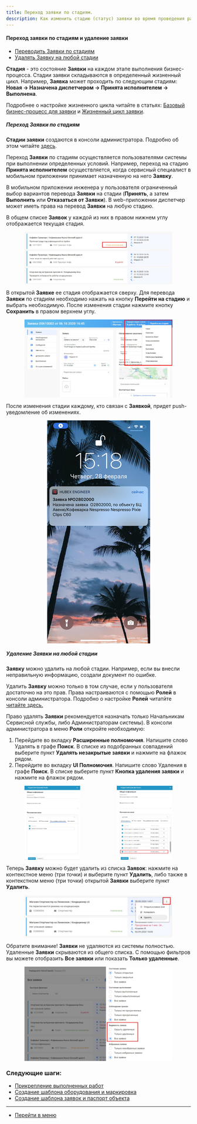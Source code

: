 ```yaml
---
title: Переход заявки по стадиям.
description: Как изменить стадию (статус) заявки во время проведения работ по заявке в системе HubEx?
---
```


<!-- Yandex.Metrika counter -->
<script type="text/javascript">
    (function (m, e, t, r, i, k, a) {
        m[i] = m[i] || function () {
            (m[i].a = m[i].a || []).push(arguments)
        };
        m[i].l = 1 * new Date();
        k = e.createElement(t), a = e.getElementsByTagName(t)[0], k.async = 1, k.src = r, a.parentNode.insertBefore(k, a)
    })
    (window, document, "script", "https://mc.yandex.ru/metrika/tag.js", "ym");
    ym('{{ site.yandex_metric }}', "init", {
        id: '{{ site.yandex_metric }}',
        clickmap: true,
        trackLinks: true,
        accurateTrackBounce: true,
        webvisor: true
    });
</script>
<noscript>
    <div><img src="https://mc.yandex.ru/watch/'{{ site.yandex_metric }}'" style="position:absolute; left:-9999px;"
              alt=""/></div>
</noscript>
<!-- /Yandex.Metrika counter -->

#### Переход заявки по стадиям и удаление заявки
<html>
<meta charset="utf-8">
<title>Быстрый переход внутри документа</title>
<ul>
    <li><a href="#changingstatus">Переводить Заявки по стадиям</a></li>
    <li><a href="#deletetick">Удалять Заявку на любой стадии</a></li>
</ul>
</html>
<p><strong>Стадия</strong> - это состояние <strong>Заявки</strong> на каждом этапе выполнения бизнес-процесса. Стадии заявки складываются в определенный
    жизненный цикл. Например, <strong>Заявка</strong> может проходить по следующим стадиям: <strong>Новая → Назначена диспетчером → Принята
    исполнителем → Выполнена</strong>. </p>
<p>Подробнее о настройке жизненного цикла читайте в статьях: <a
        href="https://wiki.hubex.ru/docs/FAQ/RU/admin/BusinessProcess.html">Базовый бизнес-процесс для заявки</a> и <a
        href="https://wiki.hubex.ru/docs/FAQ/RU/admin/TicketLifeCycle.html">Жизненный цикл заявки</a>.</p>

<h5 id="changingstatus">Переход Заявки по стадиям</h5>
<p><strong>Стадии заявки</strong> создаются в консоли администратора. Подробно об этом читайте <a
        href="https://wiki.hubex.ru/docs/FAQ/RU/admin/StageType.html">здесь</a>.</p>
<p>Переход <strong>Заявки</strong> по стадиям осуществляется пользователями системы при выполнении определенных условий. Например,
    переход на стадию <strong>Принята исполнителем</strong> осуществляется, когда сервисный специалист в мобильном приложении принимает
    назначенную на него <strong>Заявку</strong>.</p>
<p>В мобильном приложении инженера у пользователя ограниченный выбор вариантов перевода <strong>Заявки</strong> на стадии (<strong>Принять</strong>, а
    затем <strong>Выполнить</strong> или <strong>Отказаться от Заявки</strong>). В
    web-приложении диспетчер может иметь права на перевод <strong>Заявки</strong> на любую стадию.</p>
<p>В общем списке <strong>Заявок</strong> у каждой из них в правом нижнем углу отображается текущая стадия.</p>

<div>
    <img style="margin: 0 auto; display: block; max-width: 80%;"
         src="/attachments/images/FAQ/USER/ChangingStatus/TicketsList.jpg"/>
</div>

<p>В открытой <strong>Заявке</strong> ее стадия отображается сверху. Для перевода <strong>Заявки</strong> по стадиям необходимо нажать на кнопку <strong>Перейти
    на стадию</strong> и выбрать необходимую. После изменения стадии нажмите кнопку <strong>Сохранить</strong> в правом верхнем углу.</p>

<div>
    <img style="margin: 0 auto; display: block; max-width: 80%;"
         src="/attachments/images/FAQ/USER/ChangingStatus/Status.jpg"/>
</div>

<p>После изменения стадии каждому, кто связан с <strong>Заявкой</strong>, придет push-уведомление об изменениях.</p>

<div>
    <img style="margin: 0 auto; display: block; max-width: 100%;"
         src="/attachments/images/FAQ/USER/ChangingStatus/stat3.jpg"/>
</div>


<h5 id="deletetick">Удаление Заявки на любой стадии</h5>

<p><strong>Заявку</strong> можно удалить на любой стадии. Например, если вы внесли неправильную информацию, создали документ по
    ошибке. </p>
<p>Удалить <strong>Заявку</strong> можно только в том случае, если у пользователя достаточно на это прав. Права настраиваются с помощью
    <strong>Ролей</strong> в консоли администратора. Подробно о настройке <strong>Ролей</strong> читатйте <a
            href="https://wiki.hubex.ru/docs/FAQ/RU/admin/Roles.html"> читайте здесь.</a></p>

<p>Право удалять <strong>Заявки</strong> рекомендуется назначать только Начальникам Сервисной службы, либо
    Администраторам системы). В консоли администратора в меню <strong>Роли</strong> откройте необходимую:</p>
<ol>
    <li>Перейдите во вкладку <strong>Расширенные полномочия</strong>. Напишите слово
        Удалять в графе <strong>Поиск</strong>. В списке из подобранных совпадений выберите пункт <strong>Удалять незакрытые заявки</strong> и нажмите на
        флажок рядом.
    </li>
    <li>Перейдите во вкладку <strong>UI Полномочия</strong>. Напишите слово
        Удаления в графе <strong>Поиск</strong>. В списке выберите пункт <strong>Кнопка удаления заявки</strong> и нажмите на флажок рядом.
    </li>
</ol>
<div style="display: flex;">
    <img style="margin: 0 auto; display: block; max-width: 30%;"
         src="/attachments/images/FAQ/USER/ChangingStatus/Rules.jpg"/> <img
        style="margin: 0 auto; display: block; max-width: 30%;"
        src="/attachments/images/FAQ/USER/ChangingStatus/Rules2.jpg"/>
</div>

<p>Теперь <strong>Заявку</strong> можно будет удалить из списка <strong>Заявок</strong>: нажмите на контекстное меню (три точки) и выберите пункт <strong>Удалить</strong>,
    либо также в контекстном меню (три точки) открытой <strong>Заявки</strong> выберите пункт <strong>Удалить</strong>. </p>
<div>
    <img style="margin: 0 auto; display: block; max-width: 80%;"
         src="/attachments/images/FAQ/USER/ChangingStatus/DeleteTicket.jpg"/>
</div>
<p>Обратите внимание! <strong>Заявки</strong> не удаляются из системы полностью. Удаленные <strong>Заявки</strong> скрываются из общего списка. С
    помощью фильтров вы можете отобразить <strong>Все заявки</strong> или показать <strong>Только удаленные</strong>.</p>
<div>
    <img style="margin: 0 auto; display: block; max-width: 80%;"
         src="/attachments/images/FAQ/USER/ChangingStatus/Filters.jpg"/>
</div>

### Следующие шаги:
- [Прикрепление выполненных работ](./AttachingFiles.md)
- [Создание шаблона оборудования и маркировка](./CreatingObjTemplates.md)
- [Создание шаблона заявок и паспорт объекта](./CreatingTickTemplates.md)


___
- [Перейти в меню](http://wiki.hubex.ru)
